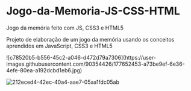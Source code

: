 # Jogo-da-Memoria-JS-CSS-HTML
Jogo da memória feito com JS, CSS3 e HTML5 
<p> Projeto de elaboração de um jogo da memória usando os conceitos aprendidos em JavaScript, CSS3 e HTML5 </p>
![c78520b5-b556-45c2-a046-d472d79a7306](https://user-images.githubusercontent.com/90354426/177652453-a73be9ef-6e36-4efe-80ea-a192dcbd1eb6.jpg)


![212eced4-42ec-40a4-aae7-05aa1fdc05ab](https://user-images.githubusercontent.com/90354426/177652409-246532d4-9a30-44a0-811f-db320f7ef3e0.jpg)
